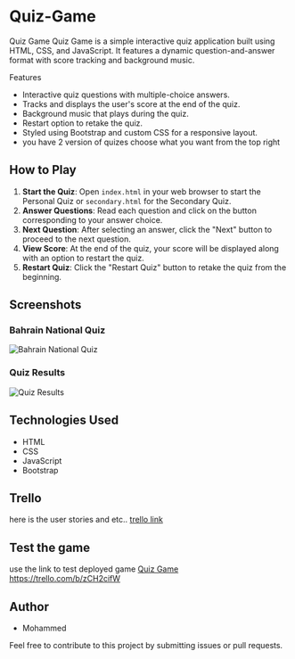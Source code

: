 # Quiz-Game
 Quiz Game
 Quiz Game is a simple interactive quiz application built using HTML, CSS, and JavaScript. It features a dynamic question-and-answer format with score tracking and background music.

Features
- Interactive quiz questions with multiple-choice answers.
- Tracks and displays the user's score at the end of the quiz.
- Background music that plays during the quiz.
- Restart option to retake the quiz.
- Styled using Bootstrap and custom CSS for a responsive layout.
- you have 2 version of quizes choose what you want from the top right


## How to Play

1. **Start the Quiz**: Open `index.html` in your web browser to start the Personal Quiz or `secondary.html` for the Secondary Quiz.
2. **Answer Questions**: Read each question and click on the button corresponding to your answer choice.
3. **Next Question**: After selecting an answer, click the "Next" button to proceed to the next question.
4. **View Score**: At the end of the quiz, your score will be displayed along with an option to restart the quiz.
5. **Restart Quiz**: Click the "Restart Quiz" button to retake the quiz from the beginning.



## Screenshots

### Bahrain National Quiz

![Bahrain National Quiz](https://github.com/user-attachments/assets/07eeff56-6cc3-4001-98cd-58b9154b7e79)


### Quiz Results

![Quiz Results](https://github.com/user-attachments/assets/414c4f92-5c24-432b-8256-7bb421cf8ec6)


## Technologies Used

- HTML
- CSS
- JavaScript
- Bootstrap

  
## Trello
here is the user stories and etc..
[trello link](https://trello.com/b/zCH2cifW)


## Test the game
use the link to test deployed game
[Quiz Game](https://mohdswar.github.io/Quiz-Game/)
https://trello.com/b/zCH2cifW
## Author

- Mohammed

Feel free to contribute to this project by submitting issues or pull requests.

